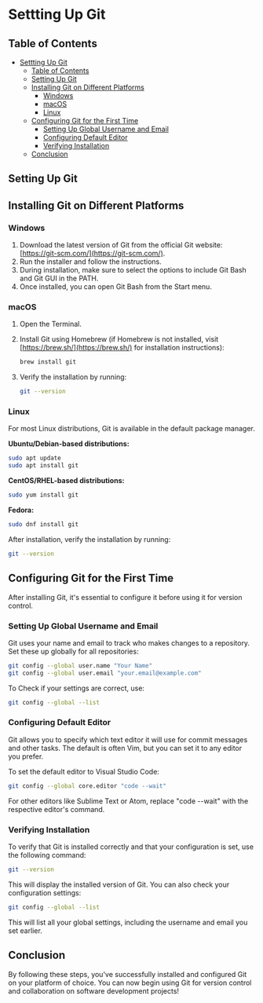 # Settting Up Git

## Table of Contents

- [Settting Up Git](#settting-up-git)
  - [Table of Contents](#table-of-contents)
  - [Setting Up Git](#setting-up-git)
  - [Installing Git on Different Platforms](#installing-git-on-different-platforms)
    - [Windows](#windows)
    - [macOS](#macos)
    - [Linux](#linux)
  - [Configuring Git for the First Time](#configuring-git-for-the-first-time)
    - [Setting Up Global Username and Email](#setting-up-global-username-and-email)
    - [Configuring Default Editor](#configuring-default-editor)
    - [Verifying Installation](#verifying-installation)
  - [Conclusion](#conclusion)

## Setting Up Git

## Installing Git on Different Platforms

### Windows

1. Download the latest version of Git from the official Git website: [https://git-scm.com/](https://git-scm.com/).
2. Run the installer and follow the instructions.
3. During installation, make sure to select the options to include Git Bash and Git GUI in the PATH.
4. Once installed, you can open Git Bash from the Start menu.

### macOS

1. Open the Terminal.
2. Install Git using Homebrew (if Homebrew is not installed, visit [https://brew.sh/](https://brew.sh/) for installation instructions):

   ```bash
   brew install git
   ```
3. Verify the installation by running:
   ```bash
   git --version
   ```

### Linux
For most Linux distributions, Git is available in the default package manager.

**Ubuntu/Debian-based distributions:**
```bash
sudo apt update
sudo apt install git
```

**CentOS/RHEL-based distributions:**
```bash
sudo yum install git
```
**Fedora:**
```bash
sudo dnf install git
```
After installation, verify the installation by running:
```bash
git --version
```

## Configuring Git for the First Time
After installing Git, it's essential to configure it before using it for version control.

### Setting Up Global Username and Email
Git uses your name and email to track who makes changes to a repository. Set these up globally for all repositories:

```bash
git config --global user.name "Your Name"
git config --global user.email "your.email@example.com"
```

To Check if your settings are correct, use:
```bash
git config --global --list
```
### Configuring Default Editor
Git allows you to specify which text editor it will use for commit messages and other tasks. The default is often Vim, but you can set it to any editor you prefer.

To set the default editor to Visual Studio Code:
```bash
git config --global core.editor "code --wait"
```
For other editors like Sublime Text or Atom, replace "code --wait" with the respective editor's command.

### Verifying Installation
To verify that Git is installed correctly and that your configuration is set, use the following command:

```bash
git --version
```

This will display the installed version of Git. You can also check your configuration settings:

```bash
git config --global --list
```

This will list all your global settings, including the username and email you set earlier.

## Conclusion
By following these steps, you've successfully installed and configured Git on your platform of choice. You can now begin using Git for version control and collaboration on software development projects!


